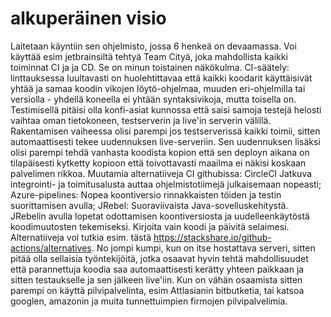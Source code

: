 # alkuperäinen visio

Laitetaan käyntiin sen ohjelmisto, jossa 6 henkeä on devaamassa.  Voi käyttää esim jetbrainsiltä tehtyä Team Cityä, joka mahdollista kaikki toiminnat CI ja ja CD. Se on minun toistainen näkökulma.
CI-säätely: linttauksessa luultavasti on huolehtittavaa että kaikki koodarit käyttäisivät yhtää ja samaa koodin vikojen löytö-ohjelmaa, muuden eri-ohjelmilla tai versiolla - yhdellä koneella ei yhtään syntaksivikoja, mutta toisella on. Testimisellä pitäisi olla konfi-asiat kunnossa että saisi samoja testejä helosti vaihtaa oman tietokoneen, testserverin ja live'in serverin välillä. Rakentamisen vaiheessa olisi parempi jos testserverissä kaikki toimii, sitten automaattisesti tekee uudennuksen live-serveriin. Sen uudennuksen lisäksi olisi parempi tehdä vanhasta koodista kopion että sen deployn aikana on tilapäisesti kytketty kopioon että toivottavasti maailma ei näkisi koskaan palvelimen rikkoa.
Muutamia alternatiiveja CI githubissa: CircleCl Jatkuva integrointi- ja toimitusalusta auttaa ohjelmistotiimejä julkaisemaan nopeasti; Azure-pipelines: Nopea koontiversio rinnakkaisten töiden ja testin suorittamisen avulla; JRebel: Suoraviivaista Java-sovelluskehitystä. JRebelin avulla lopetat odottamisen koontiversiosta ja uudelleenkäytöstä koodimuutosten tekemiseksi. Kirjoita vain koodi ja päivitä selaimesi. Alternatiiveja voi tutkia esim. tästä <https://stackshare.io/github-actions/alternatives>.
No jompi kumpi, kun on itse hostattava serveri, sitten pitää olla sellaisia työntekijöitä, jotka osaavat hyvin tehtä mahdollisuudet että parannettuja koodia saa automaattisesti kerätty yhteen paikkaan ja sitten testaukselle ja sen jälkeen live'iin. Kun on vähän osaamista sitten parempi on käyttä pilvipalvelinta, esim Attlasianin bitbutketia, tai katsoa googlen, amazonin ja muita tunnettuimpien firmojen pilvipalvelimia.
